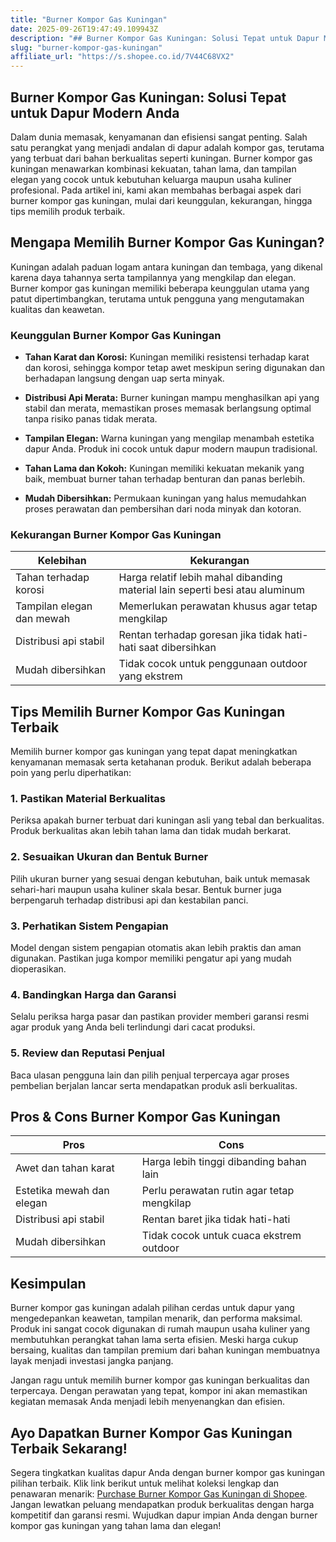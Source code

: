 ```yaml
---
title: "Burner Kompor Gas Kuningan"
date: 2025-09-26T19:47:49.109943Z
description: "## Burner Kompor Gas Kuningan: Solusi Tepat untuk Dapur Modern Anda..."
slug: "burner-kompor-gas-kuningan"
affiliate_url: "https://s.shopee.co.id/7V44C68VX2"
---
```

## Burner Kompor Gas Kuningan: Solusi Tepat untuk Dapur Modern Anda

Dalam dunia memasak, kenyamanan dan efisiensi sangat penting. Salah satu perangkat yang menjadi andalan di dapur adalah kompor gas, terutama yang terbuat dari bahan berkualitas seperti kuningan. Burner kompor gas kuningan menawarkan kombinasi kekuatan, tahan lama, dan tampilan elegan yang cocok untuk kebutuhan keluarga maupun usaha kuliner profesional. Pada artikel ini, kami akan membahas berbagai aspek dari burner kompor gas kuningan, mulai dari keunggulan, kekurangan, hingga tips memilih produk terbaik.

## Mengapa Memilih Burner Kompor Gas Kuningan?

Kuningan adalah paduan logam antara kuningan dan tembaga, yang dikenal karena daya tahannya serta tampilannya yang mengkilap dan elegan. Burner kompor gas kuningan memiliki beberapa keunggulan utama yang patut dipertimbangkan, terutama untuk pengguna yang mengutamakan kualitas dan keawetan.

### Keunggulan Burner Kompor Gas Kuningan

- **Tahan Karat dan Korosi:** Kuningan memiliki resistensi terhadap karat dan korosi, sehingga kompor tetap awet meskipun sering digunakan dan berhadapan langsung dengan uap serta minyak.

- **Distribusi Api Merata:** Burner kuningan mampu menghasilkan api yang stabil dan merata, memastikan proses memasak berlangsung optimal tanpa risiko panas tidak merata.

- **Tampilan Elegan:** Warna kuningan yang mengilap menambah estetika dapur Anda. Produk ini cocok untuk dapur modern maupun tradisional.

- **Tahan Lama dan Kokoh:** Kuningan memiliki kekuatan mekanik yang baik, membuat burner tahan terhadap benturan dan panas berlebih.

- **Mudah Dibersihkan:** Permukaan kuningan yang halus memudahkan proses perawatan dan pembersihan dari noda minyak dan kotoran.

### Kekurangan Burner Kompor Gas Kuningan

| **Kelebihan** | **Kekurangan** |
|----------------|----------------|
| Tahan terhadap korosi | Harga relatif lebih mahal dibanding material lain seperti besi atau aluminum |
| Tampilan elegan dan mewah | Memerlukan perawatan khusus agar tetap mengkilap |
| Distribusi api stabil | Rentan terhadap goresan jika tidak hati-hati saat dibersihkan |
| Mudah dibersihkan | Tidak cocok untuk penggunaan outdoor yang ekstrem |

## Tips Memilih Burner Kompor Gas Kuningan Terbaik

Memilih burner kompor gas kuningan yang tepat dapat meningkatkan kenyamanan memasak serta ketahanan produk. Berikut adalah beberapa poin yang perlu diperhatikan:

### 1. Pastikan Material Berkualitas

Periksa apakah burner terbuat dari kuningan asli yang tebal dan berkualitas. Produk berkualitas akan lebih tahan lama dan tidak mudah berkarat.

### 2. Sesuaikan Ukuran dan Bentuk Burner

Pilih ukuran burner yang sesuai dengan kebutuhan, baik untuk memasak sehari-hari maupun usaha kuliner skala besar. Bentuk burner juga berpengaruh terhadap distribusi api dan kestabilan panci.

### 3. Perhatikan Sistem Pengapian

Model dengan sistem pengapian otomatis akan lebih praktis dan aman digunakan. Pastikan juga kompor memiliki pengatur api yang mudah dioperasikan.

### 4. Bandingkan Harga dan Garansi

Selalu periksa harga pasar dan pastikan provider memberi garansi resmi agar produk yang Anda beli terlindungi dari cacat produksi.

### 5. Review dan Reputasi Penjual

Baca ulasan pengguna lain dan pilih penjual terpercaya agar proses pembelian berjalan lancar serta mendapatkan produk asli berkualitas.

## Pros & Cons Burner Kompor Gas Kuningan

| **Pros** | **Cons** |
|---|---|
| Awet dan tahan karat | Harga lebih tinggi dibanding bahan lain |
| Estetika mewah dan elegan | Perlu perawatan rutin agar tetap mengkilap |
| Distribusi api stabil | Rentan baret jika tidak hati-hati |
| Mudah dibersihkan | Tidak cocok untuk cuaca ekstrem outdoor |

## Kesimpulan

Burner kompor gas kuningan adalah pilihan cerdas untuk dapur yang mengedepankan keawetan, tampilan menarik, dan performa maksimal. Produk ini sangat cocok digunakan di rumah maupun usaha kuliner yang membutuhkan perangkat tahan lama serta efisien. Meski harga cukup bersaing, kualitas dan tampilan premium dari bahan kuningan membuatnya layak menjadi investasi jangka panjang.

Jangan ragu untuk memilih burner kompor gas kuningan berkualitas dan terpercaya. Dengan perawatan yang tepat, kompor ini akan memastikan kegiatan memasak Anda menjadi lebih menyenangkan dan efisien.

## Ayo Dapatkan Burner Kompor Gas Kuningan Terbaik Sekarang!

Segera tingkatkan kualitas dapur Anda dengan burner kompor gas kuningan pilihan terbaik. Klik link berikut untuk melihat koleksi lengkap dan penawaran menarik: [Purchase Burner Kompor Gas Kuningan di Shopee](https://s.shopee.co.id/7V44C68VX2). Jangan lewatkan peluang mendapatkan produk berkualitas dengan harga kompetitif dan garansi resmi. Wujudkan dapur impian Anda dengan burner kompor gas kuningan yang tahan lama dan elegan!